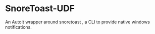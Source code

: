 # SnoreToast-UDF
An AutoIt wrapper around snoretoast ,  a CLI to provide native windows notifications.
